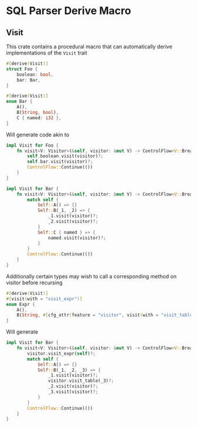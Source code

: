 # SQL Parser Derive Macro

## Visit

This crate contains a procedural macro that can automatically derive implementations of the `Visit` trait

```rust
#[derive(Visit)]
struct Foo {
    boolean: bool,
    bar: Bar,
}

#[derive(Visit)]
enum Bar {
    A(),
    B(String, bool),
    C { named: i32 },
}
```

Will generate code akin to

```rust
impl Visit for Foo {
    fn visit<V: Visitor>(&self, visitor: &mut V) -> ControlFlow<V::Break> {
        self.boolean.visit(visitor)?;
        self.bar.visit(visitor)?;
        ControlFlow::Continue(())
    }
}

impl Visit for Bar {
    fn visit<V: Visitor>(&self, visitor: &mut V) -> ControlFlow<V::Break> {
        match self {
            Self::A() => {}
            Self::B(_1, _2) => {
                _1.visit(visitor)?;
                _2.visit(visitor)?;
            }
            Self::C { named } => {
                named.visit(visitor)?;
            }
        }
        ControlFlow::Continue(())
    }
}
```

Additionally certain types may wish to call a corresponding method on visitor before recursing

```rust
#[derive(Visit)]
#[visit(with = "visit_expr")]
enum Expr {
    A(),
    B(String, #[cfg_attr(feature = "visitor", visit(with = "visit_table"))] ObjectName, bool),
}
```

Will generate

```rust
impl Visit for Bar {
    fn visit<V: Visitor>(&self, visitor: &mut V) -> ControlFlow<V::Break> {
        visitor.visit_expr(self)?;
        match self {
            Self::A() => {}
            Self::B(_1, _2, _3) => {
                _1.visit(visitor)?;
                visitor.visit_table(_3)?;
                _2.visit(visitor)?;
                _3.visit(visitor)?;
            }
        }
        ControlFlow::Continue(())
    }
}
```
